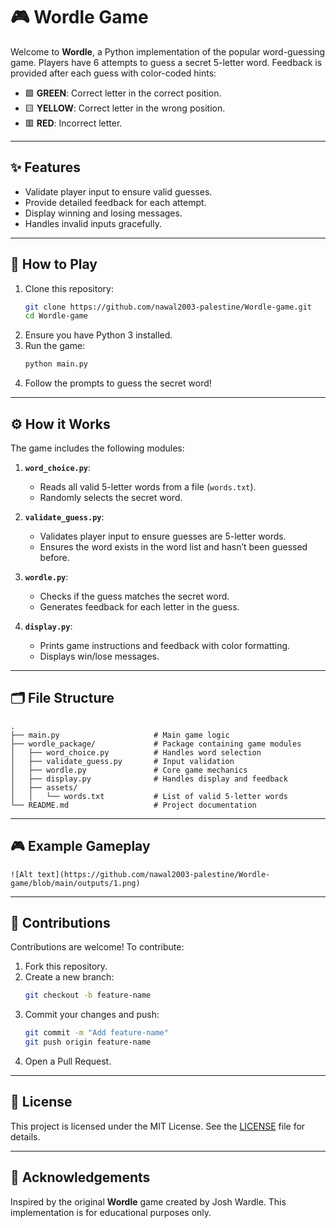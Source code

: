 
# 🎮 Wordle Game

Welcome to **Wordle**, a Python implementation of the popular word-guessing game. Players have 6 attempts to guess a secret 5-letter word. Feedback is provided after each guess with color-coded hints:

- 🟩 **GREEN**: Correct letter in the correct position.  
- 🟨 **YELLOW**: Correct letter in the wrong position.  
- 🟥 **RED**: Incorrect letter.

---

## ✨ Features  
- Validate player input to ensure valid guesses.  
- Provide detailed feedback for each attempt.  
- Display winning and losing messages.  
- Handles invalid inputs gracefully.  

---

## 🚀 How to Play  
1. Clone this repository:  
   ```bash
   git clone https://github.com/nawal2003-palestine/Wordle-game.git
   cd Wordle-game
   ```
2. Ensure you have Python 3 installed.  
3. Run the game:  
   ```bash
   python main.py
   ```
4. Follow the prompts to guess the secret word!  

---

## ⚙️ How it Works  
The game includes the following modules:  
1. **`word_choice.py`**:  
   - Reads all valid 5-letter words from a file (`words.txt`).  
   - Randomly selects the secret word.  
   
2. **`validate_guess.py`**:  
   - Validates player input to ensure guesses are 5-letter words.  
   - Ensures the word exists in the word list and hasn’t been guessed before.  

3. **`wordle.py`**:  
   - Checks if the guess matches the secret word.  
   - Generates feedback for each letter in the guess.  

4. **`display.py`**:  
   - Prints game instructions and feedback with color formatting.  
   - Displays win/lose messages.  



---

## 🗂️ File Structure  
```
.
├── main.py                     # Main game logic
├── wordle_package/             # Package containing game modules
│   ├── word_choice.py          # Handles word selection
│   ├── validate_guess.py       # Input validation
│   ├── wordle.py               # Core game mechanics
│   ├── display.py              # Handles display and feedback
│   ├── assets/
│   │   └── words.txt           # List of valid 5-letter words
└── README.md                   # Project documentation
```


---

## 🎮 Example Gameplay  
```
![Alt text](https://github.com/nawal2003-palestine/Wordle-game/blob/main/outputs/1.png)

```

---

## 🤝 Contributions  
Contributions are welcome! To contribute:  
1. Fork this repository.  
2. Create a new branch:  
   ```bash
   git checkout -b feature-name
   ```  
3. Commit your changes and push:  
   ```bash
   git commit -m "Add feature-name"
   git push origin feature-name
   ```  
4. Open a Pull Request.  

---

## 📜 License  
This project is licensed under the MIT License. See the [LICENSE](LICENSE) file for details.  

---

## 🙌 Acknowledgements  
Inspired by the original **Wordle** game created by Josh Wardle. This implementation is for educational purposes only.  

